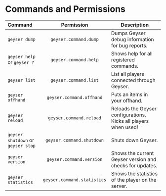# Commands and Permissions

| Command | Permission | Description |
|:---|:---:|---|
| `geyser dump` | `geyser.command.dump` | Dumps Geyser debug information for bug reports. |
| `geyser help` or `geyser ?` | `geyser.command.help` | Shows help for all registered commands. |
| `geyser list` | `geyser.command.list` | List all players connected through Geyser. |
| `geyser offhand` | `geyser.command.offhand` | Puts an items in your offhand. |
| `geyser reload` | `geyser.command.reload` | Reloads the Geyser configurations. Kicks all players when used! |
| `geyser shutdown` or `geyser stop` | `geyser.command.shutdown` | Shuts down Geyser. |
| `geyser version` | `geyser.command.version` | Shows the current Geyser version and checks for updates. |
| `geyser statistics` | `geyser.command.statistics` | Shows the statistics of the player on the server. |